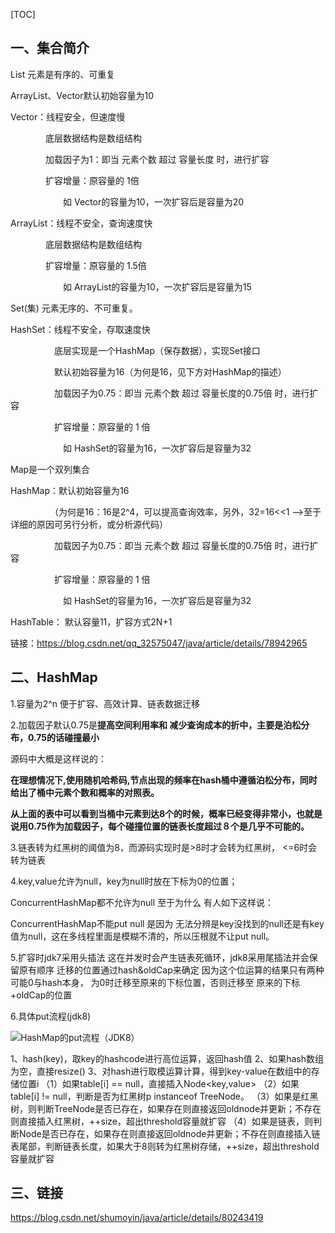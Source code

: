 [TOC]



## 一、集合简介

List 元素是有序的、可重复

ArrayList、Vector默认初始容量为10

Vector：线程安全，但速度慢

　　　　底层数据结构是数组结构

　　　　加载因子为1：即当 元素个数 超过 容量长度 时，进行扩容

　　　　扩容增量：原容量的 1倍

　　　　　　如 Vector的容量为10，一次扩容后是容量为20

ArrayList：线程不安全，查询速度快

　　　　底层数据结构是数组结构

　　　　扩容增量：原容量的 1.5倍

　　　　　　如 ArrayList的容量为10，一次扩容后是容量为15

Set(集) 元素无序的、不可重复。

HashSet：线程不安全，存取速度快

　　　　　底层实现是一个HashMap（保存数据），实现Set接口

　　　　　默认初始容量为16（为何是16，见下方对HashMap的描述）

　　　　　加载因子为0.75：即当 元素个数 超过 容量长度的0.75倍 时，进行扩容

　　　　　扩容增量：原容量的 1 倍

　　　　　　如 HashSet的容量为16，一次扩容后是容量为32

 

Map是一个双列集合

HashMap：默认初始容量为16

　　　　　（为何是16：16是2^4，可以提高查询效率，另外，32=16<<1       -->至于详细的原因可另行分析，或分析源代码）

　　　　　加载因子为0.75：即当 元素个数 超过 容量长度的0.75倍 时，进行扩容

　　　　　扩容增量：原容量的 1 倍

　　　　　　如 HashSet的容量为16，一次扩容后是容量为32

HashTable： 默认容量11，扩容方式2N+1

链接：https://blog.csdn.net/qq_32575047/java/article/details/78942965



## 二、HashMap

1.容量为2^n 便于扩容、高效计算、链表数据迁移

2.加载因子默认0.75是**提高空间利用率和 减少查询成本的折中，主要是泊松分布，0.75的话碰撞最小**

源码中大概是这样说的：

**在理想情况下,使用随机哈希码,节点出现的频率在hash桶中遵循泊松分布，同时给出了桶中元素个数和概率的对照表。**

**从上面的表中可以看到当桶中元素到达8个的时候，概率已经变得非常小，也就是说用0.75作为加载因子，每个碰撞位置的链表长度超过８个是几乎不可能的。**

3.链表转为红黑树的阈值为8，而源码实现时是>8时才会转为红黑树， <=6时会转为链表

4.key,value允许为null，key为null时放在下标为0的位置；

ConcurrentHashMap都不允许为null  至于为什么 有人如下这样说：

ConcurrentHashMap不能put null 是因为 无法分辨是key没找到的null还是有key值为null，这在多线程里面是模糊不清的，所以压根就不让put null。 

5.扩容时jdk7采用头插法 这在并发时会产生链表死循环，jdk8采用尾插法并会保留原有顺序 迁移的位置通过hash&oldCap来确定 因为这个位运算的结果只有两种可能0与hash本身， 为0时迁移至原来的下标位置，否则迁移至 原来的下标+oldCap的位置

6.具体put流程(jdk8)

![HashMap的put流程（JDK8）](https://img-blog.csdn.net/20180508173741224?watermark/2/text/aHR0cHM6Ly9ibG9nLmNzZG4ubmV0L3NodW1veWlu/font/5a6L5L2T/fontsize/400/fill/I0JBQkFCMA==/dissolve/70)

1、hash(key)，取key的hashcode进行高位运算，返回hash值
2、如果hash数组为空，直接resize()
3、对hash进行取模运算计算，得到key-value在数组中的存储位置i
（1）如果table[i] == null，直接插入Node<key,value>
（2）如果table[i] != null，判断是否为红黑树p instanceof TreeNode。
（3）如果是红黑树，则判断TreeNode是否已存在，如果存在则直接返回oldnode并更新；不存在则直接插入红黑树，++size，超出threshold容量就扩容
（4）如果是链表，则判断Node是否已存在，如果存在则直接返回oldnode并更新；不存在则直接插入链表尾部，判断链表长度，如果大于8则转为红黑树存储，++size，超出threshold容量就扩容



## 三、链接

https://blog.csdn.net/shumoyin/java/article/details/80243419


